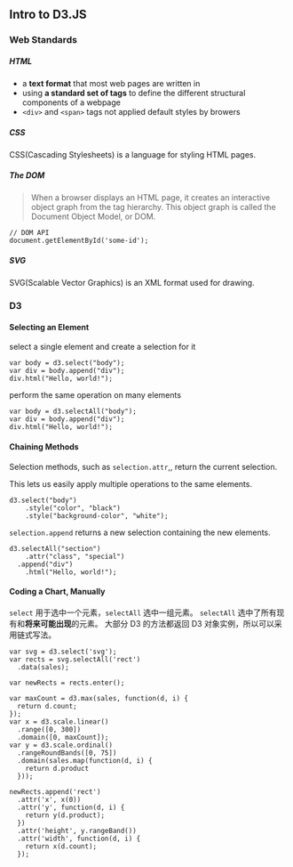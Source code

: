 ## Intro to D3.JS

### Web Standards

##### HTML

* a **text format** that most web pages are written in
* using **a standard set of tags** to define the different structural components of a webpage
* `<div>` and `<span>` tags not applied default styles by browers 

##### CSS

CSS(Cascading Stylesheets) is a language for styling HTML pages.

##### The DOM

> When a browser displays an HTML page, it creates an interactive object graph from the tag hierarchy. This object graph is called the Document Object Model, or DOM.

```
// DOM API
document.getElementById('some-id');
```

##### SVG

SVG(Scalable Vector Graphics) is an XML format used for drawing.

### D3

#### Selecting an Element

select a single element and create a selection for it

```
var body = d3.select("body");
var div = body.append("div");
div.html("Hello, world!");
```

perform the same operation on many elements

```
var body = d3.selectAll("body");
var div = body.append("div");
div.html("Hello, world!");
```

#### Chaining Methods

Selection methods, such as `selection.attr`,, return the current selection.

This lets us easily apply multiple operations to the same elements.

```
d3.select("body")
	.style("color", "black")
	.style("background-color", "white");
```

`selection.append` returns a new selection containing the new elements.

```
d3.selectAll("section")
	.attr("class", "special")
  .append("div")
    .html("Hello, world!");
```

#### Coding a Chart, Manually


`select` 用于选中一个元素，`selectAll` 选中一组元素。
`selectAll` 选中了所有现有和**将来可能出现**的元素。
大部分 D3 的方法都返回 D3 对象实例，所以可以采用链式写法。

```
var svg = d3.select('svg');
var rects = svg.selectAll('rect')
  .data(sales);

var newRects = rects.enter();

var maxCount = d3.max(sales, function(d, i) {
  return d.count;
});
var x = d3.scale.linear()
  .range([0, 300])
  .domain([0, maxCount]);
var y = d3.scale.ordinal()
  .rangeRoundBands([0, 75])
  .domain(sales.map(function(d, i) {
    return d.product
  }));

newRects.append('rect')
  .attr('x', x(0))
  .attr('y', function(d, i) {
    return y(d.product);
  })
  .attr('height', y.rangeBand())
  .attr('width', function(d, i) {
    return x(d.count);
  });
```


